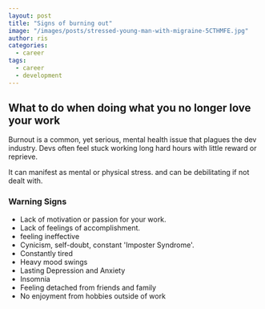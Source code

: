 ```yaml
---
layout: post
title: "Signs of burning out"
image: "/images/posts/stressed-young-man-with-migraine-5CTHMFE.jpg"
author: ris
categories:
  - career
tags:
  - career
  - development
---
```


## What to do when doing what you no longer love your work

Burnout is a common, yet serious, mental health issue that plagues the dev industry.  Devs often feel stuck working long hard hours with little reward or reprieve.

It can manifest as mental or physical stress. and can be debilitating if not dealt with.

### Warning Signs

* Lack of motivation or passion for your work.
* Lack of feelings of accomplishment.
* feeling ineffective
* Cynicism, self-doubt, constant 'Imposter Syndrome'.
* Constantly tired
* Heavy mood swings
* Lasting Depression and Anxiety
* Insomnia
* Feeling detached from friends and family
* No enjoyment from hobbies outside of work